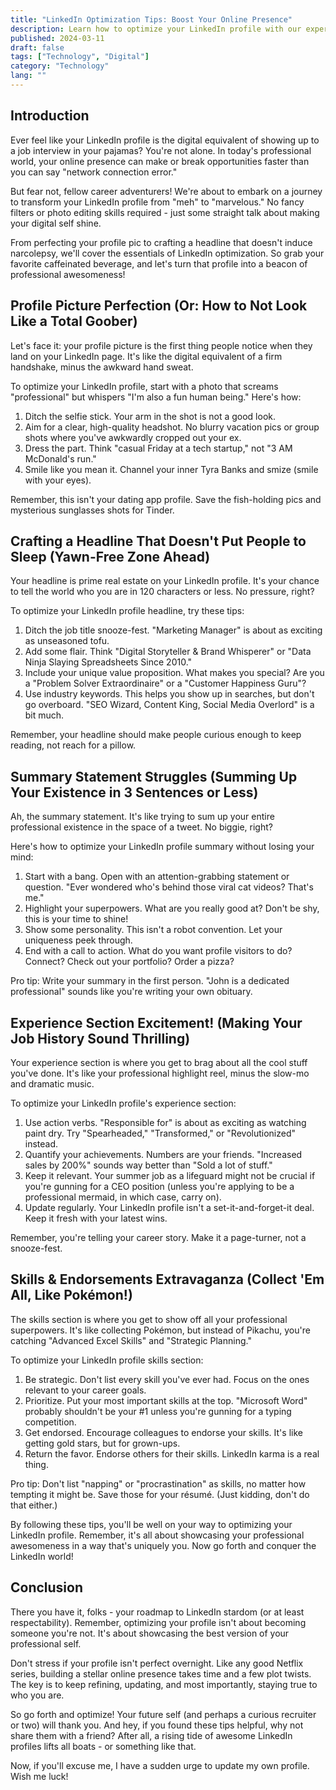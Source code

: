 ```yaml
---
title: "LinkedIn Optimization Tips: Boost Your Online Presence"
description: Learn how to optimize your LinkedIn profile with our expert tips. Create a standout online presence and elevate your professional brand today!
published: 2024-03-11
draft: false
tags: ["Technology", "Digital"]
category: "Technology"
lang: ""
---
```


<!-- ![Hero Image](./heroImage.jpg) -->

## Introduction

Ever feel like your LinkedIn profile is the digital equivalent of showing up to a job interview in your pajamas? You're not alone. In today's professional world, your online presence can make or break opportunities faster than you can say "network connection error."


But fear not, fellow career adventurers! We're about to embark on a journey to transform your LinkedIn profile from "meh" to "marvelous." No fancy filters or photo editing skills required - just some straight talk about making your digital self shine.

From perfecting your profile pic to crafting a headline that doesn't induce narcolepsy, we'll cover the essentials of LinkedIn optimization. So grab your favorite caffeinated beverage, and let's turn that profile into a beacon of professional awesomeness!

## Profile Picture Perfection (Or: How to Not Look Like a Total Goober)

Let's face it: your profile picture is the first thing people notice when they land on your LinkedIn page. It's like the digital equivalent of a firm handshake, minus the awkward hand sweat.

To optimize your LinkedIn profile, start with a photo that screams "professional" but whispers "I'm also a fun human being." Here's how:

1. Ditch the selfie stick. Your arm in the shot is not a good look.
2. Aim for a clear, high-quality headshot. No blurry vacation pics or group shots where you've awkwardly cropped out your ex.
3. Dress the part. Think "casual Friday at a tech startup," not "3 AM McDonald's run."
4. Smile like you mean it. Channel your inner Tyra Banks and smize (smile with your eyes).

Remember, this isn't your dating app profile. Save the fish-holding pics and mysterious sunglasses shots for Tinder.

## Crafting a Headline That Doesn't Put People to Sleep (Yawn-Free Zone Ahead)

Your headline is prime real estate on your LinkedIn profile. It's your chance to tell the world who you are in 120 characters or less. No pressure, right?

To optimize your LinkedIn profile headline, try these tips:

1. Ditch the job title snooze-fest. "Marketing Manager" is about as exciting as unseasoned tofu.
2. Add some flair. Think "Digital Storyteller & Brand Whisperer" or "Data Ninja Slaying Spreadsheets Since 2010."
3. Include your unique value proposition. What makes you special? Are you a "Problem Solver Extraordinaire" or a "Customer Happiness Guru"?
4. Use industry keywords. This helps you show up in searches, but don't go overboard. "SEO Wizard, Content King, Social Media Overlord" is a bit much.

Remember, your headline should make people curious enough to keep reading, not reach for a pillow.

## Summary Statement Struggles (Summing Up Your Existence in 3 Sentences or Less)

Ah, the summary statement. It's like trying to sum up your entire professional existence in the space of a tweet. No biggie, right?

Here's how to optimize your LinkedIn profile summary without losing your mind:

1. Start with a bang. Open with an attention-grabbing statement or question. "Ever wondered who's behind those viral cat videos? That's me."
2. Highlight your superpowers. What are you really good at? Don't be shy, this is your time to shine!
3. Show some personality. This isn't a robot convention. Let your uniqueness peek through.
4. End with a call to action. What do you want profile visitors to do? Connect? Check out your portfolio? Order a pizza?

Pro tip: Write your summary in the first person. "John is a dedicated professional" sounds like you're writing your own obituary.

## Experience Section Excitement! (Making Your Job History Sound Thrilling)

Your experience section is where you get to brag about all the cool stuff you've done. It's like your professional highlight reel, minus the slow-mo and dramatic music.

To optimize your LinkedIn profile's experience section:

1. Use action verbs. "Responsible for" is about as exciting as watching paint dry. Try "Spearheaded," "Transformed," or "Revolutionized" instead.
2. Quantify your achievements. Numbers are your friends. "Increased sales by 200%" sounds way better than "Sold a lot of stuff."
3. Keep it relevant. Your summer job as a lifeguard might not be crucial if you're gunning for a CEO position (unless you're applying to be a professional mermaid, in which case, carry on).
4. Update regularly. Your LinkedIn profile isn't a set-it-and-forget-it deal. Keep it fresh with your latest wins.

Remember, you're telling your career story. Make it a page-turner, not a snooze-fest.

## Skills & Endorsements Extravaganza (Collect 'Em All, Like Pokémon!)

The skills section is where you get to show off all your professional superpowers. It's like collecting Pokémon, but instead of Pikachu, you're catching "Advanced Excel Skills" and "Strategic Planning."

To optimize your LinkedIn profile skills section:

1. Be strategic. Don't list every skill you've ever had. Focus on the ones relevant to your career goals.
2. Prioritize. Put your most important skills at the top. "Microsoft Word" probably shouldn't be your #1 unless you're gunning for a typing competition.
3. Get endorsed. Encourage colleagues to endorse your skills. It's like getting gold stars, but for grown-ups.
4. Return the favor. Endorse others for their skills. LinkedIn karma is a real thing.

Pro tip: Don't list "napping" or "procrastination" as skills, no matter how tempting it might be. Save those for your résumé. (Just kidding, don't do that either.)

By following these tips, you'll be well on your way to optimizing your LinkedIn profile. Remember, it's all about showcasing your professional awesomeness in a way that's uniquely you. Now go forth and conquer the LinkedIn world!

## Conclusion

There you have it, folks - your roadmap to LinkedIn stardom (or at least respectability). Remember, optimizing your profile isn't about becoming someone you're not. It's about showcasing the best version of your professional self.

Don't stress if your profile isn't perfect overnight. Like any good Netflix series, building a stellar online presence takes time and a few plot twists. The key is to keep refining, updating, and most importantly, staying true to who you are.

So go forth and optimize! Your future self (and perhaps a curious recruiter or two) will thank you. And hey, if you found these tips helpful, why not share them with a friend? After all, a rising tide of awesome LinkedIn profiles lifts all boats - or something like that.

Now, if you'll excuse me, I have a sudden urge to update my own profile. Wish me luck!
